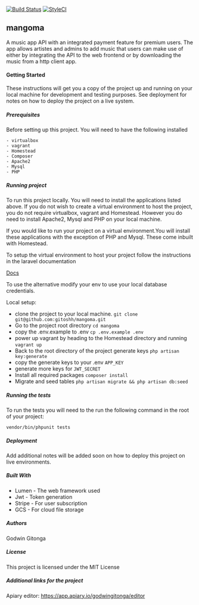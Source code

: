 [![Build Status](https://travis-ci.org/gitoshh/mangoma.svg?branch=master)](https://travis-ci.org/gitoshh/mangoma)
[![StyleCI](https://github.styleci.io/repos/183754318/shield?branch=master)](https://github.styleci.io/repos/183754318)

## mangoma
A music app API with an integrated payment feature for premium users. The app allows artistes and admins to add music that users can make use of either by integrating the API to the web frontend or by downloading the music from a http client app.


#### Getting Started
These instructions will get you a copy of the project up and running on your local machine for development and testing purposes. See deployment for notes on how to deploy the project on a live system.

##### Prerequisites
Before setting up this project. You will need to have the following installed

```
- virtualbox
- vagrant
- Homestead
- Composer
- Apache2
- Mysql
- PHP

```

##### Running project
To run this project locally. You will need to install the applications listed above. If you do not wish to
create a virtual environment to host the project, you do not require virtualbox, vagrant and Homestead.
However you do need to install Apache2, Mysql and PHP on your local machine.

If you would like to run your project on a virtual environment.You will install these applications with the exception of PHP and Mysql.
These come inbuilt with Homestead.

To setup the virtual environment to host your project follow the instructions in the laravel documentation

[Docs](https://laravel.com/docs/5.8/homestead)

To use the alternative modify your env to use your local database credentials.

Local setup: 
- clone the project to your local machine.
```git clone git@github.com:gitoshh/mangoma.git```
- Go to the project root directory
```cd mangoma```
- copy the .env.example to .env
```cp .env.example .env```
- power up vagrant by heading to the Homestead directory and running `vagrant up`
- Back to the root directory of the project generate keys
```php artisan key:generate```
- copy the generate keys to your .env `APP_KEY`
- generate more keys for `JWT_SECRET`
- Install all required packages
```composer install```
- Migrate and seed tables
```php artisan migrate && php artisan db:seed```

##### Running the tests
To run the tests you will need to the run the following command in the root of your project:

`vendor/bin/phpunit tests`

##### Deployment
Add additional notes will be added soon on how to deploy this project on live environments.

##### Built With

- Lumen  - The web framework used
- Jwt    - Token generation
- Stripe - For user subscription
- GCS    - For cloud file storage

##### Authors
Godwin Gitonga

##### License
This project is licensed under the MIT License

##### Additional links for the project
Apiary editor: https://app.apiary.io/godwingitonga/editor
